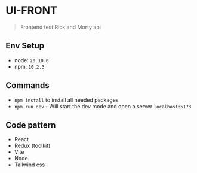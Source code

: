 # UI-FRONT

> Frontend test Rick and Morty api

## Env Setup
  - node: `20.10.0`
  - npm: `10.2.3`

## Commands
  - `npm install` to install all needed packages 
  - `npm run dev` - Will start the dev mode and open a server `localhost:5173`

## Code pattern
  - React
  - Redux (toolkit)
  - Vite
  - Node
  - Tailwind css
